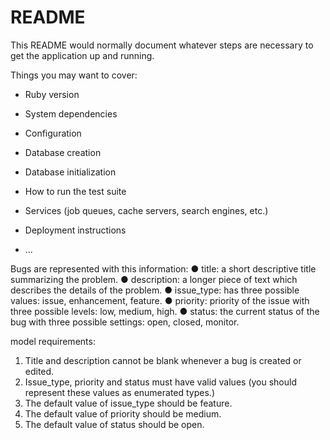 # README

This README would normally document whatever steps are necessary to get the
application up and running.

Things you may want to cover:

* Ruby version

* System dependencies

* Configuration

* Database creation

* Database initialization

* How to run the test suite

* Services (job queues, cache servers, search engines, etc.)

* Deployment instructions

* ...

Bugs are represented with this information:
● title: a short descriptive title summarizing the problem.
● description: a longer piece of text which describes the details of the problem.
● issue_type: has three possible values: issue, enhancement, feature.
● priority: priority of the issue with three possible levels: low, medium, high.
● status: the current status of the bug with three possible settings: open, closed,
monitor.

model requirements:
1. Title and description cannot be blank whenever a bug is created or edited.
2. Issue_type, priority and status must have valid values (you should represent these
values as enumerated types.)
3. The default value of issue_type should be feature.
4. The default value of priority should be medium.
5. The default value of status should be open.
